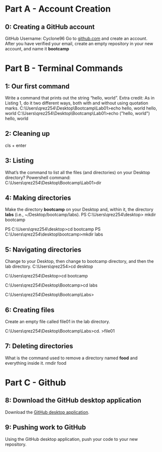# Part A - Account Creation


## 0: Creating a GitHub account
GitHub Username: Cyclone96
Go to [github.com](https://github.com/) and create an account. After you have verified your email, create an empty repository in your new account, and name it **bootcamp**

# Part B - Terminal Commands
  

## 1: Our first command

Write a command that prints out the string “hello, world”. Extra credit: As in Listing 1, do it two different ways, both with and without using quotation marks.
C:\Users\qrez254\Desktop\Bootcamp\Lab01>echo hello, world
hello, world
C:\Users\qrez254\Desktop\Bootcamp\Lab01>echo ("hello, world")
hello, world
## 2: Cleaning up

cls + enter

## 3: Listing

What’s the command to list all the files (and directories) on your Desktop directory? 
Powershell command: C:\Users\qrez254\Desktop\Bootcamp\Lab01>dir

## 4: Making directories

Make the directory **bootcamp** on your Desktop and, within it, the directory **labs** (i.e., ~/Desktop/bootcamp/labs).
PS C:\Users\qrez254\desktop> mkdir bootcamp

PS C:\Users\qrez254\desktop>cd bootcamp
PS C:\Users\qrez254\desktop\bootcamp>mkdir labs

## 5: Navigating directories

Change to your Desktop, then change to bootcamp directory, and then the lab directory.
C:\Users\qrez254>cd desktop

C:\Users\qrez254\Desktop>cd bootcamp

C:\Users\qrez254\Desktop\Bootcamp>cd labs

C:\Users\qrez254\Desktop\Bootcamp\Labs>

## 6: Creating files

Create an empty file called file01 in the lab directory. 

C:\Users\qrez254\Desktop\Bootcamp\Labs>cd. >file01
## 7: Deleting directories

What is the command used to remove a directory named **food** and everything inside it. 
rmdir food
# Part C - Github 

## 8: Download the GitHub desktop application

Download the [GitHub desktop application](https://desktop.github.com/).

## 9: Pushing work to GitHub

Using the GitHub desktop application, push your code to your new repository.
